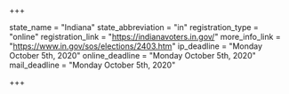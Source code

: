 +++

state_name = "Indiana"
state_abbreviation = "in"
registration_type = "online"
registration_link = "https://indianavoters.in.gov/"
more_info_link = "https://www.in.gov/sos/elections/2403.htm"
ip_deadline = "Monday October 5th, 2020"
online_deadline = "Monday October 5th, 2020"
mail_deadline = "Monday October 5th, 2020"

+++